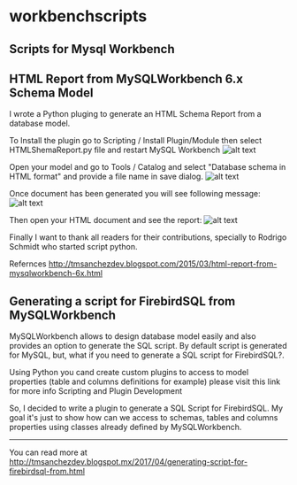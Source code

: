 # workbenchscripts
Scripts for Mysql Workbench
------------

## HTML Report from MySQLWorkbench 6.x Schema Model

I wrote a Python pluging to generate an HTML Schema Report from a database model.
 
To Install the plugin go to Scripting / Install Plugin/Module then select HTMLShemaReport.py file and restart MySQL Workbench
![alt text](https://github.com/https://github.com/tmsanchez/workbenchscripts/installPlugin.png "Install Plugin")

Open your model and go to Tools / Catalog and select "Database schema in HTML format" and provide a file name in save dialog.
![alt text](https://github.com/https://github.com/tmsanchez/workbenchscripts/runningPlugin.png "Running Plugin")


Once document has been generated you will see following message:
![alt text](https://github.com/https://github.com/tmsanchez/workbenchscripts/reportGenerated.png "Report Generated")

Then open your HTML document and see the report:
![alt text](https://github.com/https://github.com/tmsanchez/workbenchscripts/htmlExample.jpg "HTML Example")

Finally I want to thank all readers for their contributions, specially to Rodrigo Schmidt who started script python.

Refernces 
http://tmsanchezdev.blogspot.com/2015/03/html-report-from-mysqlworkbench-6x.html


## Generating a script for FirebirdSQL from MySQLWorkbench


MySQLWorkbench allows to design database model easily and also provides an option to generate the SQL script.   By default script is generated for MySQL, but, what if you need to generate a SQL script for FirebirdSQL?.

Using Python you cand create custom plugins to access to model properties  (table and columns definitions for example) please visit this link for more info Scripting and Plugin Development

So, I decided to write a plugin to generate a SQL Script for FirebirdSQL. My goal it's just to show how can we access to schemas, tables and columns properties using classes already defined by MySQLWorkbench.

------------
You can read more at http://tmsanchezdev.blogspot.mx/2017/04/generating-script-for-firebirdsql-from.html
